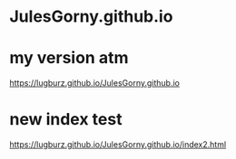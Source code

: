 # JulesGorny.github.io

# my version atm
https://lugburz.github.io/JulesGorny.github.io

# new index test
https://lugburz.github.io/JulesGorny.github.io/index2.html

